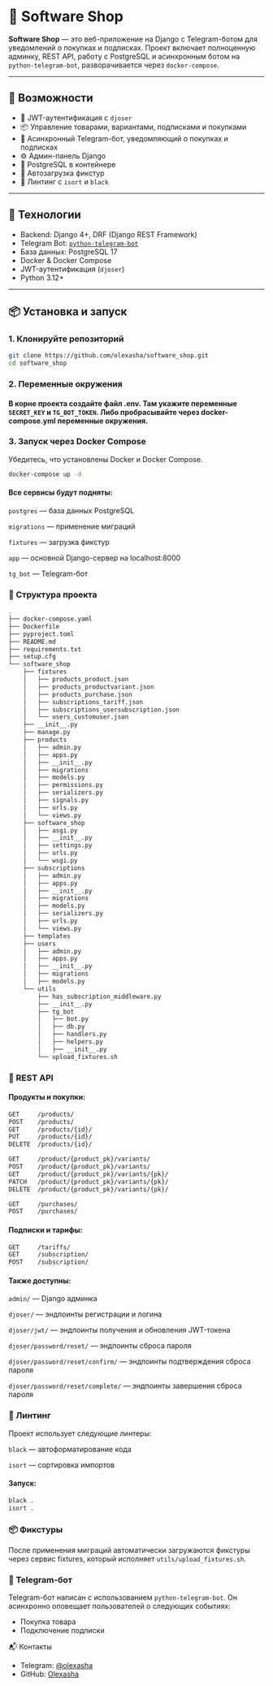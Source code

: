 # 🛒 Software Shop

**Software Shop** — это веб-приложение на Django с Telegram-ботом для уведомлений о покупках и подписках. Проект включает полноценную админку, REST API, работу с PostgreSQL и асинхронным ботом на `python-telegram-bot`, разворачивается через `docker-compose`.

---

## 🚀 Возможности

- 🔐 JWT-аутентификация с `djoser`
- 📦 Управление товарами, вариантами, подписками и покупками
- 🤖 Асинхронный Telegram-бот, уведомляющий о покупках и подписках
- ⚙️ Админ-панель Django
- 🐘 PostgreSQL в контейнере
- 📄 Автозагрузка фикстур
- 💅 Линтинг с `isort` и `black`

---

## 🧰 Технологии

- Backend: Django 4+, DRF (Django REST Framework)
- Telegram Bot: [`python-telegram-bot`](https://github.com/python-telegram-bot/python-telegram-bot)
- База данных: PostgreSQL 17
- Docker & Docker Compose
- JWT-аутентификация (`djoser`)
- Python 3.12+

---

## 📦 Установка и запуск

### 1. Клонируйте репозиторий

```bash
git clone https://github.com/olexasha/software_shop.git
cd software_shop
```

### 2. Переменные окружения
#### В корне проекта создайте файл .env. Там укажите переменные `SECRET_KEY` и `TG_BOT_TOKEN`. Либо пробрасывайте через docker-compose.yml переменные окружения.

### 3. Запуск через Docker Compose
Убедитесь, что установлены Docker и Docker Compose.
```bash
docker-compose up -d
```

#### Все сервисы будут подняты:

`postgres` — база данных PostgreSQL

`migrations` — применение миграций

`fixtures` — загрузка фикстур

`app` — основной Django-сервер на localhost:8000

`tg_bot` — Telegram-бот

### 📂 Структура проекта
```bash
.
├── docker-compose.yaml
├── Dockerfile
├── pyproject.toml
├── README.md
├── requirements.txt
├── setup.cfg
└── software_shop
    ├── fixtures
    │   ├── products_product.json
    │   ├── products_productvariant.json
    │   ├── products_purchase.json
    │   ├── subscriptions_tariff.json
    │   ├── subscriptions_usersubscription.json
    │   └── users_customuser.json
    ├── __init__.py
    ├── manage.py
    ├── products
    │   ├── admin.py
    │   ├── apps.py
    │   ├── __init__.py
    │   ├── migrations
    │   ├── models.py
    │   ├── permissions.py
    │   ├── serializers.py
    │   ├── signals.py
    │   ├── urls.py
    │   └── views.py
    ├── software_shop
    │   ├── asgi.py
    │   ├── __init__.py
    │   ├── settings.py
    │   ├── urls.py
    │   └── wsgi.py
    ├── subscriptions
    │   ├── admin.py
    │   ├── apps.py
    │   ├── __init__.py
    │   ├── migrations
    │   ├── models.py
    │   ├── serializers.py
    │   ├── urls.py
    │   └── views.py
    ├── templates
    ├── users
    │   ├── admin.py
    │   ├── apps.py
    │   ├── __init__.py
    │   ├── migrations
    │   ├── models.py
    └── utils
        ├── has_subscription_middleware.py
        ├── __init__.py
        ├── tg_bot
        │   ├── bot.py
        │   ├── db.py
        │   ├── handlers.py
        │   ├── helpers.py
        │   ├── __init__.py
        └── upload_fixtures.sh
```

### 🧪 REST API

#### Продукты и покупки:
```bash
GET     /products/
POST    /products/
GET     /products/{id}/
PUT     /products/{id}/
DELETE  /products/{id}/

GET     /product/{product_pk}/variants/
POST    /product/{product_pk}/variants/
GET     /product/{product_pk}/variants/{pk}/
PATCH   /product/{product_pk}/variants/{pk}/
DELETE  /product/{product_pk}/variants/{pk}/

GET     /purchases/
POST    /purchases/
```

#### Подписки и тарифы:
```bash
GET     /tariffs/
GET     /subscription/
POST    /subscription/
```

#### Также доступны:

`admin/` — Django админка

`djoser/` — эндпоинты регистрации и логина

`djoser/jwt/` — эндпоинты получения и обновления JWT-токена

`djoser/password/reset/` — эндпоинты сброса пароля

`djoser/password/reset/confirm/` — эндпоинты подтверждения сброса пароля

`djoser/password/reset/complete/` — эндпоинты завершения сброса пароля

### 🧹 Линтинг
Проект использует следующие линтеры:

`black` — автоформатирование кода

`isort` — сортировка импортов

#### Запуск:
```bash
black .
isort .
```

### 📦 Фикстуры
После применения миграций автоматически загружаются фикстуры через сервис fixtures, который исполняет `utils/upload_fixtures.sh`.

### 🤖 Telegram-бот
Telegram-бот написан с использованием `python-telegram-bot`. Он асинхронно оповещает пользователей о следующих событиях:
- Покупка товара
- Подключение подписки


📬 Контакты
- Telegram: [@olexasha](https://t.me/olexasha)
- GitHub: [Olexasha](https://github.com/olexasha)